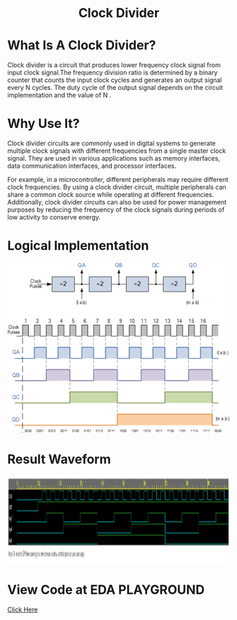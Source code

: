<h1 align="center"><b>Clock Divider</b></h1>

# What Is A Clock Divider?<br/>
Clock divider is a circuit that produces lower frequency clock signal from input clock signal.The frequency division ratio is determined by a binary counter that counts the input clock cycles and generates an output signal every N cycles.
The duty cycle of the output signal depends on the circuit implementation and the value of N .
# Why Use It?
<p>Clock divider circuits are commonly used in digital systems to generate multiple clock signals with different frequencies from a single master clock signal. They are used in various applications such as memory interfaces, data communication interfaces, and processor interfaces.</p>
<p>For example, in a microcontroller, different peripherals may require different clock frequencies. By using a clock divider circuit, multiple peripherals can share a common clock source while operating at different frequencies. Additionally, clock divider circuits can also be used for power management purposes by reducing the frequency of the clock signals during periods of low activity to conserve energy.</p>

# Logical Implementation
<img src="clk.png" alt="Waveform" style="height: fill; width: fill"/>

# Result Waveform 
<img src="EP_CLKDIV.png" alt="Waveform" style="height: 200px; width: fill"/>

# View Code at EDA PLAYGROUND
[Click Here](https://www.edaplayground.com/x/jHW_)
